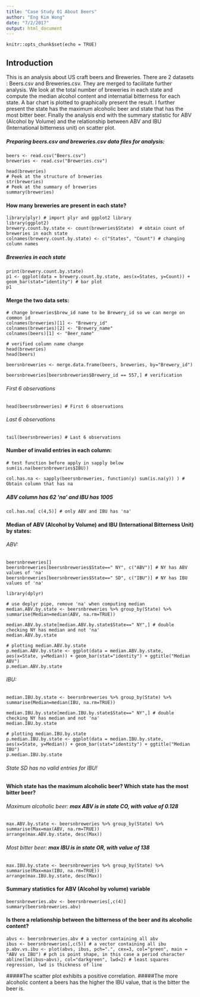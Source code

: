 ```yaml
---
title: "Case Study 01 About Beers"
author: "Eng Kim Wong"
date: "7/2/2017"
output: html_document
---
```


```{r setup, include=FALSE}
knitr::opts_chunk$set(echo = TRUE)
```

## Introduction

This is an analysis about US craft beers and Breweries. 
There are 2 datasets : Beers.csv and Breweries.csv. They are merged to facilitate further analysis. We look at the total number of breweries in each state and compute the median alcohol content and internatial bitterness for each state. 
A bar chart is plotted to graphically present the result.
I further present the state has the maximum alcoholic beer and state that has the most bitter beer.
Finally the analysis end with the summary statistic for ABV (Alcohol by Volume) and the relationship between ABV and IBU (International bitterness unit) on scatter plot.

##### Preparing beers.csv and breweries.csv data files for analysis:
```{r}
beers <- read.csv("Beers.csv") 
breweries <- read.csv("Breweries.csv")
```
```{r eval=FALSE, echo=FALSE}
head(breweries)
# Peek at the structure of breweries
str(breweries)
# Peek at the summary of breweries
summary(breweries)
```

#### How many breweries are present in each state?
```{r fig.width=12}
library(plyr) # import plyr and ggplot2 library
library(ggplot2)
brewery.count.by.state <- count(breweries$State)  # obtain count of breweries in each state
colnames(brewery.count.by.state) <- c("States", "Count") # changing column names 
```
##### *Breweries in each state*
```{r}
print(brewery.count.by.state) 
p1 <- ggplot(data = brewery.count.by.state, aes(x=States, y=Count)) + geom_bar(stat="identity") # bar plot
p1
``` 

#### Merge the two data sets:
```{r}
# change breweries$brew_id name to be Brewery_id so we can merge on common id
colnames(breweries)[1] <- "Brewery_id"
colnames(breweries)[2] <- "Brewery_name"
colnames(beers)[1] <- "Beer_name"
```
```{r echo=FALSE, eval=FALSE}
# verified column name change
head(breweries) 
head(beers)
```
```{r, message=FALSE, results="hide"}
beersnbreweries <- merge.data.frame(beers, breweries, by="Brewery_id")
```
```{r echo=FALSE, eval=FALSE}
beersnbreweries[beersnbreweries$Brewery_id == 557,] # verification
```
###### First 6 observations
```{r echo=FALSE}
head(beersnbreweries) # First 6 observations 
```

###### Last 6 observations
```{r echo=FALSE}
tail(beersnbreweries) # Last 6 observations
```

#### Number of invalid entries in each column:
```{r echo=FALSE, eval=FALSE}
# test function before apply in sapply below
sum(is.na(beersnbreweries$IBU))
```
```{r}
col.has.na <- sapply(beersnbreweries, function(y) sum(is.na(y)) ) # Obtain column that has na
```
##### *ABV column has 62 'na' and IBU has 1005*
```{r}
col.has.na[ c(4,5)] # only ABV and IBU has 'na'
```

#### Median of ABV (Alcohol by Volume) and IBU (International Bitterness Unit) by states:
###### ABV:
```{r echo=FALSE, eval=FALSE, message=FALSE}
beersnbreweries[]
beersnbreweries[beersnbreweries$State==" NY", c("ABV")] # NY has ABV values of 'na'
beersnbreweries[beersnbreweries$State==" SD", c("IBU")] # NY has IBU values of 'na'
```
```{r results="hide", echo=FALSE, message=FALSE}
library(dplyr)
```
```{r}
# use deplyr pipe, remove 'na' when computing median 
median.ABV.by.state <- beersnbreweries %>% group_by(State) %>% summarise(Median=median(ABV, na.rm=TRUE))
```
```{r eval=FALSE, echo=FALSE, message=FALSE}
median.ABV.by.state[median.ABV.by.state$State==" NY",] # double checking NY has median and not 'na'
median.ABV.by.state
```
```{r fig.width=12}
# plotting median.ABV.by.state
p.median.ABV.by.state <- ggplot(data = median.ABV.by.state, aes(x=State, y=Median)) + geom_bar(stat="identity") + ggtitle("Median ABV")
p.median.ABV.by.state
```

###### IBU:
```{r}
median.IBU.by.state <- beersnbreweries %>% group_by(State) %>% summarise(Median=median(IBU, na.rm=TRUE))
```
```{r eval=FALSE, echo=FALSE, message=FALSE}
median.IBU.by.state[median.IBU.by.state$State==" NY",] # double checking NY has median and not 'na'
median.IBU.by.state
```
```{r fig.width=12}
# plotting median.IBU.by.state
p.median.IBU.by.state <- ggplot(data = median.IBU.by.state, aes(x=State, y=Median)) + geom_bar(stat="identity") + ggtitle("Median IBU")
p.median.IBU.by.state
```

###### _State SD has no valid entries for IBU!_

#### Which state has the maximum alcoholic beer? Which state has the most bitter beer?
###### Maximum alcoholic beer: **max ABV is in state CO, with value of 0.128**
```{r}
max.ABV.by.state <- beersnbreweries %>% group_by(State) %>% summarise(Max=max(ABV, na.rm=TRUE))
arrange(max.ABV.by.state, desc(Max)) 
```

###### Most bitter beer: **max IBU is in state OR, with value of 138**
```{r}
max.IBU.by.state <- beersnbreweries %>% group_by(State) %>% summarise(Max=max(IBU, na.rm=TRUE))
arrange(max.IBU.by.state, desc(Max)) 
```

#### Summary statistics for ABV (Alcohol by volume) variable
```{r}
beersnbreweries.abv <- beersnbreweries[,c(4)]
summary(beersnbreweries.abv)
```

#### Is there a relationship between the bitterness of the beer and its alcoholic content?
```{r fig.width=12}
abvs <- beersnbreweries.abv # a vector containing all abv
ibus <- beersnbreweries[,c(5)] # a vector containing all ibu
p.abv.vs.ibu <- plot(abvs, ibus, pch=".", cex=3, col="green", main = "ABV vs IBU") # pch is point shape, in this case a period character
abline(lm(ibus~abvs), col="darkgreen", lwd=2) # least squares regression, lwd is thickness of line
```

#####The scatter plot exhibits a positive correlation.
#####The more alcoholic content a beers has the higher the IBU value, that is the bitter the beer is.
>
>



